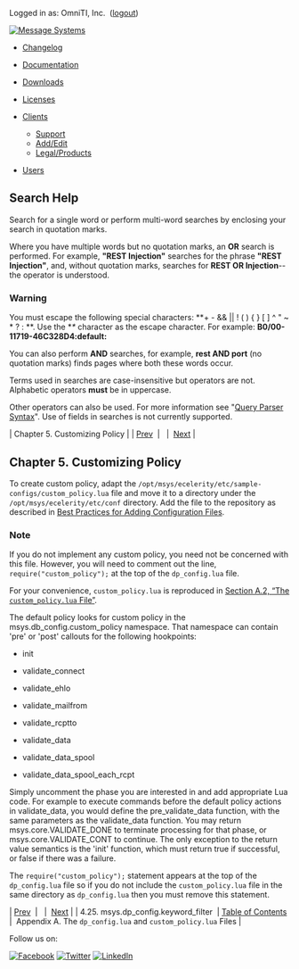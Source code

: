 Logged in as: OmniTI, Inc.  ([logout](https://support.messagesystems.com/logout.php))

[![Message Systems](https://support.messagesystems.com/images/ms-white205.png)](https://support.messagesystems.com/start.php) 

*   [Changelog](https://support.messagesystems.com/start.php?show=changelog)
*   [Documentation](https://support.messagesystems.com/docs/)
*   [Downloads](https://support.messagesystems.com/start.php)

*   [Licenses](https://support.messagesystems.com/license_summary.php)
*   <a href="">Clients</a>
    *   [Support](https://support.messagesystems.com/cs.php)
    *   [Add/Edit](https://support.messagesystems.com/edit_client.php)
    *   [Legal/Products](https://support.messagesystems.com/edit_products.php)
*   [Users](https://support.messagesystems.com/edit_customer.php)

## Search Help

Search for a single word or perform multi-word searches by enclosing your search in quotation marks.

Where you have multiple words but no quotation marks, an **OR** search is performed. For example, **"REST Injection"** searches for the phrase **"REST Injection"**, and, without quotation marks, searches for **REST OR Injection**--the operator is understood.

### Warning

You must escape the following special characters: **+ - && || ! ( ) { } [ ] ^ " ~ * ? : \**. Use the **\** character as the escape character. For example: **B0/00-11719-46C328D4\:default\:**

You can also perform **AND** searches, for example, **rest AND port** (no quotation marks) finds pages where both these words occur.

Terms used in searches are case-insensitive but operators are not. Alphabetic operators **must** be in uppercase.

Other operators can also be used. For more information see "[Query Parser Syntax](https://lucene.apache.org/core/old_versioned_docs/versions/3_0_0/queryparsersyntax.html)". Use of fields in searches is not currently supported.

| Chapter 5. Customizing Policy |
| [Prev](policy.default.configuration.dp_config.keyword_filter.php)  |   |  [Next](policy.appendix.php) |

## Chapter 5. Customizing Policy

To create custom policy, adapt the `/opt/msys/ecelerity/etc/sample-configs/custom_policy.lua` file and move it to a directory under the `/opt/msys/ecelerity/etc/conf` directory. Add the file to the repository as described in [Best Practices for Adding Configuration Files](https://support.messagesystems.com/docs/web-ref/conf.adding.configuration.files.php).

### Note

If you do not implement any custom policy, you need not be concerned with this file. However, you will need to comment out the line, `require("custom_policy");` at the top of the `dp_config.lua` file.

For your convenience, `custom_policy.lua` is reproduced in [Section A.2, “The `custom_policy.lua` File”](policy.appendix.custom_policy.lua.php "A.2. The custom_policy.lua File").

The default policy looks for custom policy in the msys.db_config.custom_policy namespace. That namespace can contain 'pre' or 'post' callouts for the following hookpoints:

*   init

*   validate_connect

*   validate_ehlo

*   validate_mailfrom

*   validate_rcptto

*   validate_data

*   validate_data_spool

*   validate_data_spool_each_rcpt

Simply uncomment the phase you are interested in and add appropriate Lua code. For example to execute commands before the default policy actions in validate_data, you would define the pre_validate_data function, with the same parameters as the validate_data function. You may return msys.core.VALIDATE_DONE to terminate processing for that phase, or msys.core.VALIDATE_CONT to continue. The only exception to the return value semantics is the 'init' function, which must return true if successful, or false if there was a failure.

The `require("custom_policy");` statement appears at the top of the `dp_config.lua` file so if you do not include the `custom_policy.lua` file in the same directory as `dp_config.lua` then you must remove this statement.

| [Prev](policy.default.configuration.dp_config.keyword_filter.php)  |   |  [Next](policy.appendix.php) |
| 4.25. msys.dp_config.keyword_filter  | [Table of Contents](index.php) |  Appendix A. The `dp_config.lua` and `custom_policy.lua` Files |

Follow us on:

[![Facebook](https://support.messagesystems.com/images/icon-facebook.png)](http://www.facebook.com/messagesystems) [![Twitter](https://support.messagesystems.com/images/icon-twitter.png)](http://twitter.com/#!/MessageSystems) [![LinkedIn](https://support.messagesystems.com/images/icon-linkedin.png)](http://www.linkedin.com/company/message-systems)